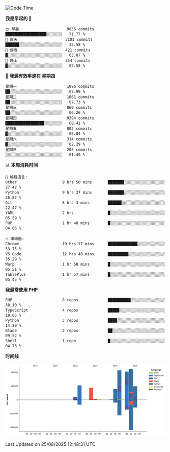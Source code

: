 <!--START_SECTION:waka-->
![Code Time](http://img.shields.io/badge/Code%20Time-4%2C057%20hrs%2031%20mins-blue)

**我是早起的 🐤** 

```text
🌞 早晨                     9856 commits        ██████████████████░░░░░░░   71.77 % 
🌆 白天                     3101 commits        ██████░░░░░░░░░░░░░░░░░░░   22.58 % 
🌃 傍晚                     421 commits         █░░░░░░░░░░░░░░░░░░░░░░░░   03.07 % 
🌙 晚上                     354 commits         █░░░░░░░░░░░░░░░░░░░░░░░░   02.58 % 
```
📅 **我最有效率是在 星期四** 

```text
星期一                      1096 commits        ██░░░░░░░░░░░░░░░░░░░░░░░   07.98 % 
星期二                      1061 commits        ██░░░░░░░░░░░░░░░░░░░░░░░   07.73 % 
星期三                      860 commits         ██░░░░░░░░░░░░░░░░░░░░░░░   06.26 % 
星期四                      9394 commits        █████████████████░░░░░░░░   68.41 % 
星期五                      802 commits         █░░░░░░░░░░░░░░░░░░░░░░░░   05.84 % 
星期六                      314 commits         █░░░░░░░░░░░░░░░░░░░░░░░░   02.29 % 
星期日                      205 commits         ░░░░░░░░░░░░░░░░░░░░░░░░░   01.49 % 
```


📊 **本周消耗时间** 

```text
💬 编程语言: 
Other                    9 hrs 50 mins       ███████░░░░░░░░░░░░░░░░░░   27.42 % 
Python                   9 hrs 37 mins       ███████░░░░░░░░░░░░░░░░░░   26.82 % 
Git                      8 hrs 3 mins        ██████░░░░░░░░░░░░░░░░░░░   22.47 % 
YAML                     2 hrs               █░░░░░░░░░░░░░░░░░░░░░░░░   05.59 % 
PHP                      1 hr 40 mins        █░░░░░░░░░░░░░░░░░░░░░░░░   04.66 % 

🔥 编辑器: 
Chrome                   19 hrs 17 mins      █████████████░░░░░░░░░░░░   53.75 % 
VS Code                  12 hrs 40 mins      █████████░░░░░░░░░░░░░░░░   35.29 % 
Warp                     1 hr 58 mins        █░░░░░░░░░░░░░░░░░░░░░░░░   05.51 % 
TablePlus                1 hr 57 mins        █░░░░░░░░░░░░░░░░░░░░░░░░   05.45 % 
```

**我最常使用 PHP** 

```text
PHP                      8 repos             ██████████░░░░░░░░░░░░░░░   38.10 % 
TypeScript               4 repos             █████░░░░░░░░░░░░░░░░░░░░   19.05 % 
Python                   3 repos             ████░░░░░░░░░░░░░░░░░░░░░   14.29 % 
Blade                    2 repos             ██░░░░░░░░░░░░░░░░░░░░░░░   09.52 % 
Shell                    1 repo              █░░░░░░░░░░░░░░░░░░░░░░░░   04.76 % 
```



**时间线**

![Lines of Code chart](https://raw.githubusercontent.com/abrahamgreyson/abrahamgreyson/main/assets/bar_graph.png)


 Last Updated on 25/08/2025 12:48:31 UTC
<!--END_SECTION:waka-->
